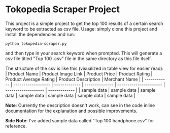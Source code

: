 # Tokopedia Scraper Project
This project is a simple project to get the top 100 results of a certain search keyword to be extracted as csv file.
Usage: simply clone this project and install the dependencies and run:
```
python tokopedia-scraper.py
```
and then type in your search keyword when prompted. This will generate a csv file titled "Top 100 <your keyword>.csv" file in the same directory as this file itself.

The structure of the csv is like this (visualized in table view for easier read):
| Product Name | Product Image Link | Product Price | Product Rating | Product Average Rating | Product Description | Merchant Name |
| ------------ | ------------------ | ------------- | -------------- | ---------------------- | ------------------- | ------------- |
| sample data  | sample data        | sample data   | sample data    | sample data            | sample data         | sample data   |

**Note**: Currently the description doesn't work, can see in the code inline documentation for the explanation and possible improvements.
  
**Side Note**: I've added sample data called "Top 100 handphone.csv" for reference.
